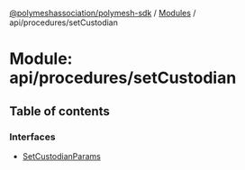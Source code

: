 [@polymeshassociation/polymesh-sdk](../README.md) / [Modules](../modules.md) / api/procedures/setCustodian

# Module: api/procedures/setCustodian

## Table of contents

### Interfaces

- [SetCustodianParams](../interfaces/api_procedures_setCustodian.SetCustodianParams.md)
